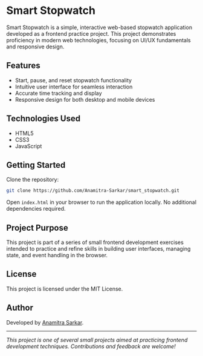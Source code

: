 # Smart Stopwatch

Smart Stopwatch is a simple, interactive web-based stopwatch application developed as a frontend practice project. This project demonstrates proficiency in modern web technologies, focusing on UI/UX fundamentals and responsive design.

## Features

- Start, pause, and reset stopwatch functionality
- Intuitive user interface for seamless interaction
- Accurate time tracking and display
- Responsive design for both desktop and mobile devices

## Technologies Used

- HTML5
- CSS3
- JavaScript

## Getting Started

Clone the repository:

```bash
git clone https://github.com/Anamitra-Sarkar/smart_stopwatch.git
```

Open `index.html` in your browser to run the application locally. No additional dependencies required.

## Project Purpose

This project is part of a series of small frontend development exercises intended to practice and refine skills in building user interfaces, managing state, and event handling in the browser.

## License

This project is licensed under the MIT License.

## Author

Developed by [Anamitra Sarkar](https://github.com/Anamitra-Sarkar).

---

*This project is one of several small projects aimed at practicing frontend development techniques. Contributions and feedback are welcome!*
